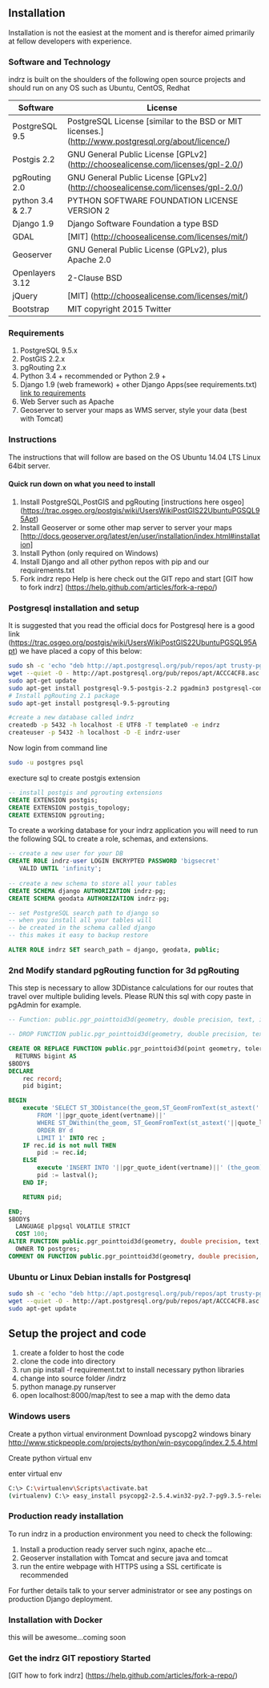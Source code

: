 ## Installation

Installation is not the easiest at the moment and is therefor aimed primarily at fellow developers with experience.

### Software and Technology

indrz is built on the shoulders of the following open source projects and should run on any OS such as Ubuntu, CentOS, Redhat

Software      | License
------------- | -------------
PostgreSQL 9.5  | PostgreSQL License [similar to the BSD or MIT licenses.] (http://www.postgresql.org/about/licence/)
Postgis 2.2     | GNU General Public License [GPLv2] (http://choosealicense.com/licenses/gpl-2.0/)
pgRouting 2.0   | GNU General Public License [GPLv2] (http://choosealicense.com/licenses/gpl-2.0/)
python 3.4 & 2.7    | PYTHON SOFTWARE FOUNDATION LICENSE VERSION 2
Django 1.9      | Django Software Foundation  a type BSD
GDAL            | [MIT] (http://choosealicense.com/licenses/mit/) 
Geoserver       | GNU General Public License (GPLv2), plus Apache 2.0
Openlayers 3.12  | 2-Clause BSD
jQuery          | [MIT] (http://choosealicense.com/licenses/mit/) 
Bootstrap       | MIT copyright 2015 Twitter



### Requirements

  1. PostgreSQL 9.5.x
  1. PostGIS 2.2.x
  1. pgRouting 2.x
  1. Python 3.4 + recommended or Python 2.9 +
  1. Django 1.9 (web framework) + other Django Apps(see requirements.txt) [link to requirements](requirements.txt)
  1. Web Server such as Apache
  1. Geoserver to server your maps as WMS server, style your data (best with Tomcat)

### Instructions

The instructions that will follow are based on the OS  Ubuntu 14.04 LTS Linux 64bit server.  
#### Quick run down on what you need to install
1. Install PostgreSQL,PostGIS and pgRouting [instructions here osgeo] (https://trac.osgeo.org/postgis/wiki/UsersWikiPostGIS22UbuntuPGSQL95Apt)
1. Install Geoserver or some other map server to server your maps [http://docs.geoserver.org/latest/en/user/installation/index.html#installation]
1. Install Python (only required on Windows)
1. Install Django and all other python repos with pip and our requirements.txt
1. Fork indrz repo  Help is here check out the GIT repo and start [GIT how to fork indrz] (https://help.github.com/articles/fork-a-repo/)


### Postgresql installation and setup
It is suggested that you read the official docs for Postgresql here is a good link
(https://trac.osgeo.org/postgis/wiki/UsersWikiPostGIS22UbuntuPGSQL95Apt)
we have placed a copy of this below:

```bash
sudo sh -c 'echo "deb http://apt.postgresql.org/pub/repos/apt trusty-pgdg main" >> /etc/apt/sources.list'
wget --quiet -O - http://apt.postgresql.org/pub/repos/apt/ACCC4CF8.asc | sudo apt-key add -
sudo apt-get update
sudo apt-get install postgresql-9.5-postgis-2.2 pgadmin3 postgresql-contrib-9.5
# Install pgRouting 2.1 package 
sudo apt-get install postgresql-9.5-pgrouting

#create a new database called indrz
createdb -p 5432 -h localhost -E UTF8 -T template0 -e indrz
createuser -p 5432 -h localhost -D -E indrz-user
```

Now login from command line
```bash
sudo -u postgres psql
```
execture sql to create postgis extension
```sql
-- install postgis and pgrouting extensions
CREATE EXTENSION postgis;
CREATE EXTENSION postgis_topology;
CREATE EXTENSION pgrouting;
```

To create a working database for your indrz application you will need to run 
the following SQL to create a role, schemas, and extensions.

```sql
-- create a new user for your DB
CREATE ROLE indrz-user LOGIN ENCRYPTED PASSWORD 'bigsecret'
   VALID UNTIL 'infinity';
   
-- create a new schema to store all your tables
CREATE SCHEMA django AUTHORIZATION indrz-pg;
CREATE SCHEMA geodata AUTHORIZATION indrz-pg;

-- set PostgreSQL search path to django so
-- when you install all your tables will
-- be created in the schema called django
-- this makes it easy to backup restore 

ALTER ROLE indrz SET search_path = django, geodata, public;

```

### 2nd Modify standard pgRouting function for  3d pgRouting
This step is necessary to allow 3DDistance calculations for our routes that
travel over multiple buliding levels.  Please RUN this sql with copy paste in pgAdmin for example.
```sql
-- Function: public.pgr_pointtoid3d(geometry, double precision, text, integer)

-- DROP FUNCTION public.pgr_pointtoid3d(geometry, double precision, text, integer);

CREATE OR REPLACE FUNCTION public.pgr_pointtoid3d(point geometry, tolerance double precision, vertname text, srid integer)
  RETURNS bigint AS
$BODY$ 
DECLARE
    rec record; 
    pid bigint; 

BEGIN
    execute 'SELECT ST_3DDistance(the_geom,ST_GeomFromText(st_astext('||quote_literal(point::text)||'),'||srid||')) AS d, id, the_geom
        FROM '||pgr_quote_ident(vertname)||'
        WHERE ST_DWithin(the_geom, ST_GeomFromText(st_astext('||quote_literal(point::text)||'),'||srid||'),'|| tolerance||')
        ORDER BY d
        LIMIT 1' INTO rec ;
    IF rec.id is not null THEN
        pid := rec.id;
    ELSE
        execute 'INSERT INTO '||pgr_quote_ident(vertname)||' (the_geom) VALUES ('||quote_literal(point::text)||')';
        pid := lastval();
    END IF;

    RETURN pid;

END;
$BODY$
  LANGUAGE plpgsql VOLATILE STRICT
  COST 100;
ALTER FUNCTION public.pgr_pointtoid3d(geometry, double precision, text, integer)
  OWNER TO postgres;
COMMENT ON FUNCTION public.pgr_pointtoid3d(geometry, double precision, text, integer) IS 'args: point geometry,tolerance,verticesTable,srid - inserts the point into the vertices table using tolerance to determine if its an existing point and returns the id assigned to it';

```


### Ubuntu or Linux Debian installs for Postgresql
 
```bash
sudo sh -c 'echo "deb http://apt.postgresql.org/pub/repos/apt trusty-pgdg main" >> /etc/apt/sources.list'
wget --quiet -O - http://apt.postgresql.org/pub/repos/apt/ACCC4CF8.asc | sudo apt-key add -
sudo apt-get update
```

## Setup the project and code
1. create a folder to host the code
2. clone the code into directory
3. run pip install -f requirement.txt   to install necessary python libraries
4. change into source folder /indrz
5. python manage.py runserver
6. open localhost:8000/map/test    to see a map with the demo data

### Windows users

Create a python virtual environment
Download pyscopg2 windows binary http://www.stickpeople.com/projects/python/win-psycopg/index.2.5.4.html

Create python virtual env

enter virtual env

```bash
C:\> C:\virtualenv\Scripts\activate.bat 
(virtualenv) C:\> easy_install psycopg2-2.5.4.win32-py2.7-pg9.3.5-release.exe
```

### Production ready installation
To run indrz in a production environment you need to check the following:
1. Install a production ready server such nginx, apache etc...
2. Geoserver installation with Tomcat and secure java and tomcat
3. run the entire webpage with HTTPS using a SSL certificate is recommended

For further details talk to your server administrator or see any postings on production Django deployment.

### Installation with Docker

this will be awesome...coming soon


### Get the indrz GIT repostiory Started


[GIT how to fork indrz] (https://help.github.com/articles/fork-a-repo/)



